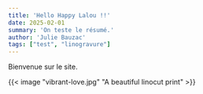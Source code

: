 ```yaml
---
title: 'Hello Happy Lalou !!'
date: 2025-02-01
summary: 'On teste le résumé.'
author: 'Julie Bauzac'
tags: ["test", "linogravure"]
---
```


Bienvenue sur le site.

{{< image "vibrant-love.jpg" "A beautiful linocut print" >}}